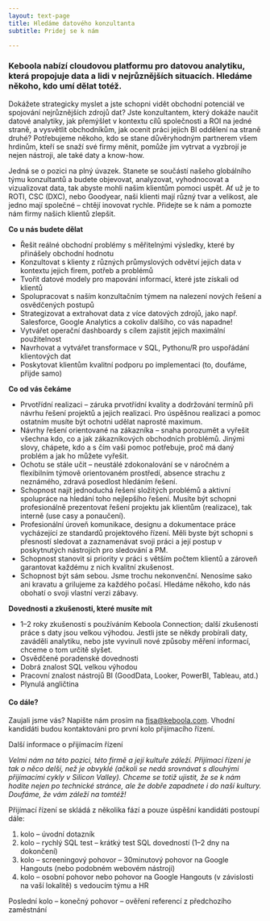 ```yaml
---
layout: text-page
title: Hledáme datového konzultanta
subtitle: Pridej se k nám

---
```

### Keboola nabízí cloudovou platformu pro datovou analytiku, která propojuje data a lidi v nejrůznějších situacích. Hledáme někoho, kdo umí dělat totéž.

Dokážete strategicky myslet a jste schopni vidět obchodní potenciál ve spojování nejrůznějších zdrojů dat? Jste konzultantem, který dokáže naučit datové analytiky, jak přemýšlet v kontextu cílů společnosti a ROI na jedné straně, a vysvětlit obchodníkům, jak ocenit práci jejich BI oddělení na straně druhé? Potřebujeme někoho, kdo se stane důvěryhodným partnerem všem hrdinům, kteří se snaží své firmy měnit, pomůže jim vytrvat a vyzbrojí je nejen nástroji, ale také daty a know-how.

Jedná se o pozici na plný úvazek. Stanete se součástí našeho globálního týmu konzultantů a budete objevovat, analyzovat, vyhodnocovat a vizualizovat data, tak abyste mohli našim klientům pomoci uspět. Ať už je to ROTI, CSC (DXC), nebo Goodyear, naši klienti mají různý tvar a velikost, ale jedno mají společné – chtějí inovovat rychle. Přidejte se k nám a pomozte nám firmy našich klientů zlepšit.

**Co u nás budete dělat**

* Řešit reálné obchodní problémy s měřitelnými výsledky, které by přinášely obchodní hodnotu
* Konzultovat s klienty z různých průmyslových odvětví jejich data v kontextu jejich firem, potřeb a problémů
* Tvořit datové modely pro mapování informací, které jste získali od klientů
* Spolupracovat s naším konzultačním týmem na nalezení nových řešení a osvědčených postupů
* Strategizovat a extrahovat data z více datových zdrojů, jako např. Salesforce, Google Analytics a cokoliv dalšího, co vás napadne!
* Vytvářet operační dashboardy s cílem zajistit jejich maximální použitelnost
* Navrhovat a vytvářet transformace v SQL, Pythonu/R pro uspořádání klientových dat
* Poskytovat klientům kvalitní podporu po implementaci (to, doufáme, přijde samo)

**Co od vás čekáme**

* Prvotřídní realizaci – záruka prvotřídní kvality a dodržování termínů při návrhu řešení projektů a jejich realizaci. Pro úspěšnou realizaci a pomoc ostatním musíte být ochotni udělat naprosté maximum.
* Návrhy řešení orientované na zákazníka – snaha porozumět a vyřešit všechna kdo, co a jak zákazníkových obchodních problémů. Jinými slovy, chápete, kdo a s čím vaši pomoc potřebuje, proč má daný problém a jak ho můžete vyřešit.
* Ochotu se stále učit – neustálé zdokonalování se v náročném a flexibilním týmově orientovaném prostředí, absence strachu z neznámého, zdravá posedlost hledáním řešení.
* Schopnost najít jednoduchá řešení složitých problémů a aktivní spolupráce na hledání toho nejlepšího řešení. Musíte být schopni profesionálně prezentovat řešení projektu jak klientům (realizace), tak interně (use casy a ponaučení).
* Profesionální úroveň komunikace, designu a dokumentace práce vycházející ze standardů projektového řízení. Měli byste být schopni s přesností sledovat a zaznamenávat svoji práci a její postup v poskytnutých nástrojích pro sledování a PM.
* Schopnost stanovit si priority v práci s větším počtem klientů a zároveň garantovat každému z nich kvalitní zkušenost.
* Schopnost být sám sebou. Jsme trochu nekonvenční. Nenosíme sako ani kravatu a grilujeme za každého počasí. Hledáme někoho, kdo nás obohatí o svoji vlastní verzi zábavy.

**Dovednosti a zkušenosti, které musíte mít**

* 1–2 roky zkušeností s používáním Keboola Connection; další zkušenosti práce s daty jsou velkou výhodou. Jestli jste se někdy probírali daty, zaváděli analytiku, nebo jste vyvinuli nové způsoby měření informací, chceme o tom určitě slyšet.
* Osvědčené poradenské dovednosti
* Dobrá znalost SQL velkou výhodou
* Pracovní znalost nástrojů BI (GoodData, Looker, PowerBI, Tableau, atd.)
* Plynulá angličtina

#### Co dále?

Zaujali jsme vás? Napište nám prosím na fisa@keboola.com. Vhodní kandidáti budou kontaktováni pro první kolo přijímacího řízení.

Další informace o přijímacím řízení

_Velmi nám na této pozici, této firmě a její kultuře záleží. Přijímací řízení je tak o něco delší, než je obvyklé (ačkoli se nedá srovnávat s dlouhými přijímacími cykly v Silicon Valley). Chceme se totiž ujistit, že se k nám hodíte nejen po technické stránce, ale že dobře zapadnete i do naší kultury. Doufáme, že vám záleží na tomtéž!_

Přijímací řízení se skládá z několika fází a pouze úspěšní kandidáti postoupí dále:

1. kolo – úvodní dotazník
2. kolo – rychlý SQL test – krátký test SQL dovedností (1–2 dny na dokončení)
3. kolo – screeningový pohovor – 30minutový pohovor na Google Hangouts (nebo podobném webovém nástroji)
4. kolo – osobní pohovor nebo pohovor na Google Hangouts (v závislosti na vaší lokalitě) s vedoucím týmu a HR

Poslední kolo – konečný pohovor – ověření referencí z předchozího zaměstnání